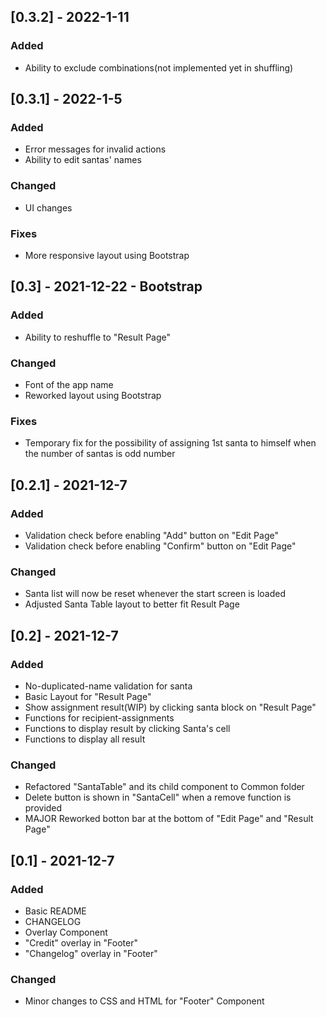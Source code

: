 ## [0.3.2] - 2022-1-11

### Added

- Ability to exclude combinations(not implemented yet in shuffling)

## [0.3.1] - 2022-1-5

### Added

- Error messages for invalid actions
- Ability to edit santas' names

### Changed

- UI changes

### Fixes

- More responsive layout using Bootstrap

## [0.3] - 2021-12-22 - Bootstrap

### Added

- Ability to reshuffle to "Result Page"

### Changed

- Font of the app name
- Reworked layout using Bootstrap

### Fixes

- Temporary fix for the possibility of assigning 1st santa to himself when the number of santas is odd number

## [0.2.1] - 2021-12-7

### Added

- Validation check before enabling "Add" button on "Edit Page"
- Validation check before enabling "Confirm" button on "Edit Page"

### Changed

- Santa list will now be reset whenever the start screen is loaded
- Adjusted Santa Table layout to better fit Result Page

## [0.2] - 2021-12-7

### Added

- No-duplicated-name validation for santa
- Basic Layout for "Result Page"
- Show assignment result(WIP) by clicking santa block on "Result Page"
- Functions for recipient-assignments
- Functions to display result by clicking Santa's cell
- Functions to display all result

### Changed

- Refactored "SantaTable" and its child component to Common folder
- Delete button is shown in "SantaCell" when a remove function is provided
- MAJOR Reworked botton bar at the bottom of "Edit Page" and "Result Page"

## [0.1] - 2021-12-7

### Added

- Basic README
- CHANGELOG
- Overlay Component
- "Credit" overlay in "Footer"
- "Changelog" overlay in "Footer"

### Changed

- Minor changes to CSS and HTML for "Footer" Component
